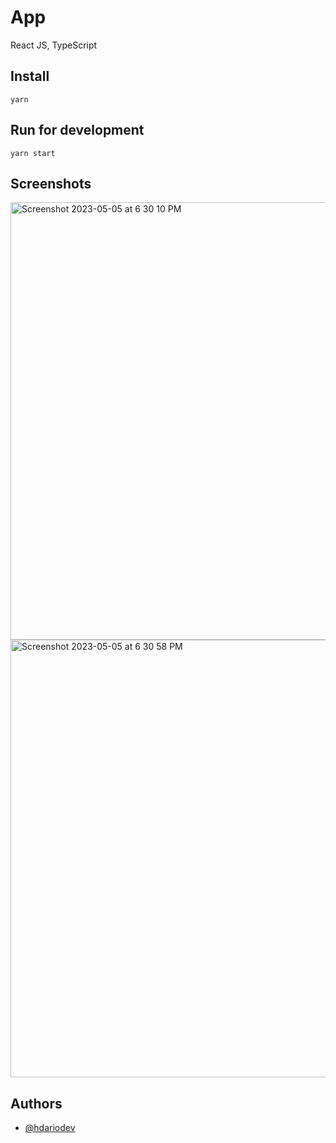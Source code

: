 # App

React JS, TypeScript

## Install

```
yarn
```

## Run for development

```
yarn start

```

## Screenshots

<img width="700" alt="Screenshot 2023-05-05 at 6 30 10 PM" src="https://user-images.githubusercontent.com/63020855/236578917-8adec9ad-3263-47e2-84de-c561d48a8a09.png">

<img width="700" alt="Screenshot 2023-05-05 at 6 30 58 PM" src="https://user-images.githubusercontent.com/63020855/236578982-f756dc24-72d3-466a-b1d5-a889230d9885.png">

## Authors

- [@hdariodev](https://www.hdariodev.com)

